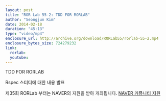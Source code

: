 ```yaml
---
layout: post
title: "ROR Lab 55-2: TDD FOR RORLAB"
author: "Seongjun Kim"
date: 2014-02-18
duration: "45:13"
type: "video/mp4"
enclosure_url: http://archive.org/download/RORLab55/rorlab-55-2.mp4
enclosure_bytes_size: 724279232
link:
  rorlab: 
  youtube: 
---
```


<p>TDD FOR RORLAB</p>

<p>Rspec 스터디에 대한 내용 발표</p>

<p>제35회 RORLab 부터는 NAVER의 지원을 받아 개최됩니다. <a href="http://developer.naver.com/wiki/pages/Community">NAVER 커뮤니티 지원</a></p>
